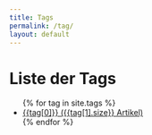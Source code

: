 ```yaml
---
title: Tags
permalink: /tag/
layout: default
---
```

<h1 class="page-heading">Liste der Tags</h1>

<ul>
{% for tag in site.tags %}
<li><a href="/tag/{{tag[0]}}">{{tag[0]}} ({{tag[1].size}} Artikel)<a></li>
{% endfor %}
</ul>
